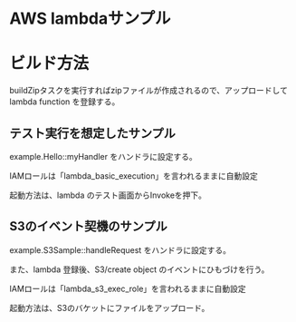 AWS lambdaサンプル
===============

# ビルド方法
buildZipタスクを実行すればzipファイルが作成されるので、アップロードしてlambda function を登録する。


## テスト実行を想定したサンプル
example.Hello::myHandler
をハンドラに設定する。

IAMロールは「lambda_basic_execution」を言われるままに自動設定

起動方法は、lambda のテスト画面からInvokeを押下。

## S3のイベント契機のサンプル
example.S3Sample::handleRequest
をハンドラに設定する。

また、lambda 登録後、S3/create object のイベントにひもづけを行う。

IAMロールは「lambda_s3_exec_role」を言われるままに自動設定

起動方法は、S3のバケットにファイルをアップロード。